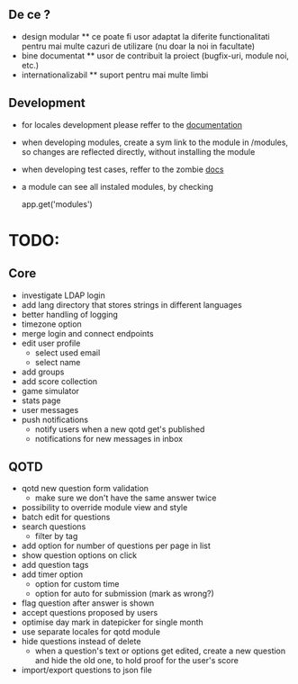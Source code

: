 ## De ce ?
* design modular
** ce poate fi usor adaptat la diferite functionalitati pentru mai multe cazuri
de utilizare (nu doar la noi in facultate)
* bine documentat
** usor de contribuit la proiect (bugfix-uri, module noi, etc.)
* internationalizabil
** suport pentru mai multe limbi

## Development
* for locales development please reffer to the [documentation](https://github.com/jeresig/i18n-node-2)
* when developing modules, create a sym link to the module in /modules, so changes
are reflected directly, without installing the module
* when developing test cases, reffer to the zombie [docs](http://zombie.js.org/#assertions)
* a module can see all instaled modules, by checking

	app.get('modules')


# TODO:

## Core
* investigate LDAP login
* add lang directory that stores strings in different languages
* better handling of logging
* timezone option
* merge login and connect endpoints
* edit user profile
	* select used email
	* select name
* add groups
* add score collection
* game simulator
* stats page
* user messages
* push notifications
	* notify users when a new qotd get's published
	* notifications for new messages in inbox


## QOTD
* qotd new question form validation
	* make sure we don't have the same answer twice
* possibility to override module view and style
* batch edit for questions
* search questions
	* filter by tag
* add option for number of questions per page in list
* show question options on click
* add question tags
* add timer option
	* option for custom time
	* option for auto for submission (mark as wrong?)
* flag question after answer is shown
* accept questions proposed by users
* optimise day mark in datepicker for single month
* use separate locales for qotd module
* hide questions instead of delete
	* when a question's text or options get edited, create a new question and
	hide the old one, to hold proof for the user's score
* import/export questions to json file
